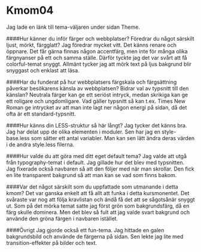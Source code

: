Kmom04
===============================



Jag lade en länk till tema-väljaren under sidan Theme.


####Hur känner du inför färger och webbplatser? Föredrar du något särskilt ljust, mörkt, färgglatt?
Jag föredrar mycket vitt. Det känns renare och öppnare. Det får gärna finnas någon accentfärg, men inte för många olika färgnyanser på ett och samma ställe. Därför tyckte jag det var svårt att få colorful-temat snyggt. Allmänt tycker jag att mörk text på ljus bakgrund blir snyggast och enklast att läsa.


####Har du funderat på hur webbplatsers färgskala och färgsättning påverkar besökarens känsla av webbplatsen? Bidrar val av typsnitt till den känslan?
Neutrala färger kan ge ett seriöst intryck, medan skrikiga kan ge ett roligare och ungdomligare. Vad gäller typsnitt så kan t.ex. Times New Roman ge intrycket av att man inte lagt ner någon energi på sidan, då det ofta är ett standard-typsnitt.


####Hur känns din LESS-struktur så här långt?
Jag tycker det känns bra. Jag har delat upp de olika elementen i moduler. Sen har jag en style-base.less som sätter ett antal variabler. Man kan sen lätt ändra deras värden i de andra style.less filerna.


####Hur valde du att göra med ditt eget default tema?
Jag valde att utgå från typography-temat i default. Jag gillade hur det blev med typsnitten. Jag fixerade också navbaren så att den följer med när man skrollar. Den fick en lite transparent bakgrund så att man kan se vad som finns bakom.  


####Var det något särskilt som du uppfattade som utmanande i detta kmom?
Det var ganska enkelt att få allt att funka i detta kursmonentet. Det svåraste var nog att följa kravlistan och ändå få det att se sågotsånär snyggt ut. Som på det mörka temat satte jag först grön som bakgrundsfärg, då en färg skulle dominera. Men det blev så fult att jag valde svart bakgrund och använde den gröna färgen i navbaren istället.

####Övrigt
Jag gjorde också ett fun-tema. Jag hittade en galen bakgrundsbild och använde de färgerna på sidan. Sen lekte jag lite med transition-effekter på bilder och text.
